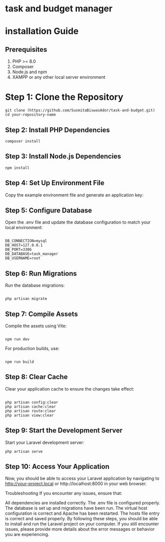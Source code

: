 # task and budget manager
<!--installation procedure-->

# installation Guide
## Prerequisites
1. PHP >= 8.0
2. Composer
3. Node.js and npm
4. XAMPP or any other local server environment
# Step 1: Clone the Repository

``` 
git clone (https://github.com/SusmitaBiswasAdor/task-and-budget.git)
cd your-repository-name
```

## Step 2: Install PHP Dependencies
```
composer install
```

## Step 3: Install Node.js Dependencies
```
npm install
```
## Step 4: Set Up Environment File

Copy the example environment file and generate an application key:

## Step 5: Configure Database


Open the .env file and update the database configuration to match your local environment:
```

DB_CONNECTION=mysql
DB_HOST=127.0.0.1
DB_PORT=3306
DB_DATABASE=task_manager
DB_USERNAME=root
```


## Step 6: Run Migrations
Run the database migrations:
```

php artisan migrate
```

## Step 7: Compile Assets
Compile the assets using Vite:
```

npm run dev
```

For production builds, use:
```

npm run build
```




## Step 8: Clear Cache
Clear your application cache to ensure the changes take effect:
```

php artisan config:clear
php artisan cache:clear
php artisan route:clear
php artisan view:clear
```


## Step 9: Start the Development Server
Start your Laravel development server:
```
php artisan serve
```


## Step 10: Access Your Application
Now, you should be able to access your Laravel application by navigating to http://your-project.local or http://localhost:8000 in your web browser.

Troubleshooting
If you encounter any issues, ensure that:

All dependencies are installed correctly.
The .env file is configured properly.
The database is set up and migrations have been run.
The virtual host configuration is correct and Apache has been restarted.
The hosts file entry is correct and saved properly.
By following these steps, you should be able to install and run the Laravel project on your computer. If you still encounter issues, please provide more details about the error messages or behavior you are experiencing.
